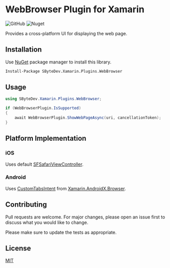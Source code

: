 # WebBrowser Plugin for Xamarin
![GitHub](https://img.shields.io/github/license/SByteDev/Net.Xamarin.Plugins.WebBrowser.svg)
![Nuget](https://img.shields.io/nuget/v/SByteDev.Xamarin.Plugins.WebBrowser.svg)

Provides a cross-platform UI for displaying the web page.

## Installation

Use [NuGet](https://www.nuget.org) package manager to install this library.

```bash
Install-Package SByteDev.Xamarin.Plugins.WebBrowser
```

## Usage
```cs
using SByteDev.Xamarin.Plugins.WebBrowser;

if (WebBrowserPlugin.IsSupported)
{
    await WebBrowserPlugin.ShowWebPageAsync(uri, cancellationToken);
}

```

## Platform Implementation
### iOS
Uses default [SFSafariViewController](https://docs.microsoft.com/en-us/dotnet/api/safariservices.sfsafariviewcontroller).

### Android
Uses [CustomTabsIntent](https://developer.android.com/reference/android/support/customtabs/CustomTabsIntent.html) from [Xamarin.AndroidX.Browser](https://www.nuget.org/packages/Xamarin.AndroidX.Browser/).

## Contributing
Pull requests are welcome. For major changes, please open an issue first to discuss what you would like to change.

Please make sure to update the tests as appropriate.

## License
[MIT](https://choosealicense.com/licenses/mit/)
